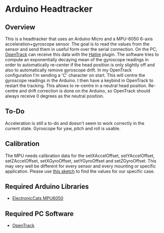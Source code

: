 # Arduino Headtracker

## Overview

This is a headtracker that uses an Arduino Micro and a MPU-6050 6-axis acceleration+gyroscope sensor. The goal is to read the values from the sensor and send them in useful form over the serial connection. On the PC, [OpenTrack](https://github.com/opentrack/opentrack) can receive this data with the [Hatire](https://sourceforge.net/projects/hatire/) plugin. The software tries to compute an exponentially decaying mean of the gyroscope readings in order to automatically re-center if the head position is only slightly off and also to automatically remove gyroscope drift. In my OpenTrack configuration I'm sending a 'C' character on start. This will centre the gyroscope readings in the Arduino. I then have a keybind in OpenTrack to restart the tracking. This allows to re-centre in a neutral head position. Re-centre and drift correction is done on the Arduino, so OpenTrack should always receive 0 degrees as the neutral position.

## To-Do

Acceleration is still a to-do and doesn't seem to work correctly in the current state. Gyroscope for yaw, pitch and roll is usable.

## Calibration

The MPU needs calibration data for the setXAccelOffset, setYAccelOffset, setZAccelOffset, setXGyroOffset, setYGyroOffset  and setZGyroOffset. This may very well be different for every sensor and every mounting or specific application. Please use [this sketch](https://forum.arduino.cc/index.php?action=dlattach;topic=397918.0;attach=206004) to find the values for our specific case.

## Required Arduino Libraries

- [ElectronicCats MPU6050](https://github.com/ElectronicCats/mpu6050)

## Required PC Software

- [OpenTrack](https://github.com/opentrack/opentrack)